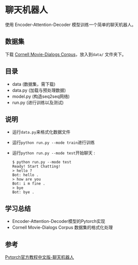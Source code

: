 # 聊天机器人

使用 Encoder-Attention-Decoder 模型训练一个简单的聊天机器人。

## 数据集

下载 [Cornell Movie-Dialogs Corpus](https://www.cs.cornell.edu/~cristian/Cornell_Movie-Dialogs_Corpus.html)，放入到`data/` 文件夹下。

## 目录

- data (数据集，需下载)
- data.py (加载与预处理数据)
- model.py (构造seq2seq网络)
- run.py (进行训练以及测试)

## 说明

- 运行`data.py`来格式化数据文件

- 运行`python run.py --mode train`进行训练

- 运行`python run.py --mode test`开始聊天 :

  ```
  $ python run.py --mode test
  Ready! Start Chatting!
  > hello ?
  Bot: hello .
  > how are you
  Bot: i m fine .
  > bye
  Bot: bye .
  ```
  

## 学习总结

- Encoder-Attention-Decoder模型的Pytorch实现
- Cornell Movie-Dialogs Corpus 数据集的格式化处理

## 参考

[Pytorch官方教程中文版-聊天机器人](http://pytorch123.com/FifthSection/Chatbot/)